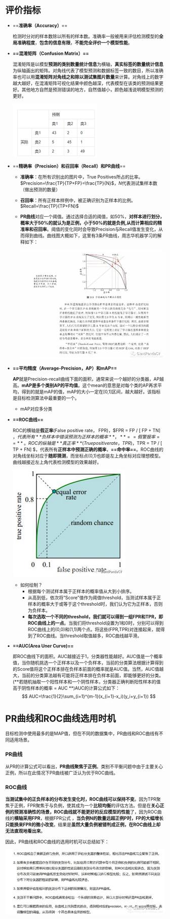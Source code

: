 # 评价指标

* ==**准确率（Accuracy）**==

  检测时分对的样本数除以所有的样本数。准确率一般被用来评估检测模型的**全局准确程度**，**包含的信息有限**，**不能完全评价一个模型性能**。

* **==混淆矩阵（Confusion Matrix）==**

  混淆矩阵是以模型**预测的类别数量统计信息**为横轴，**真实标签的数量统计信息**为纵轴画出的矩阵。对角线代表了模型预测和数据标签一致的数目，所以准确率也可以用**混淆矩阵对角线之和除以测试集图片数量**来计算。对角线上的数字越大越好，在混淆矩阵可视化结果中颜色越深，代表模型在该类的预测结果更好。其他地方自然是预测错误的地方，自然值越小，颜色越浅说明模型预测的更好。

  ![image-20210322195827650](images/image-20210322195827650.png)

* ==**精确率（Precision）和召回率（Recall）和PR曲线**==

  * **准确率**：在所有识别出的图片中，True Positives所占的比率。$Precision=\frac{TP}{TP+FP}=\frac{TP}{N}$，$N$代表测试集样本数（做出预测的数量）

  * **召回率**：所有正样本样例中，被正确识别为正样本的比例。$Recall=\frac{TP}{TP+FN}$

  * **PR曲线**对应一个阈值。通过选择合适的阈值，如50%，**对样本进行划分，概率大于50%的就认为是正例，小于50%的就是负例,从而计算相应的精准率和召回率**。阈值的变化同时会导致Precision与Recall值发生变化，从而得到曲线。曲线图大概如下，这里有3条PR曲线，周志华机器学习的解释如下：

    ![image-20210321214201090](images/image-20210321214201090.png)

* **==平均精度（Average-Precision，AP）和mAP==**

  **AP**就是Precision-recall曲线下面的面积，通常来说一个越好的分类器，AP越高。**mAP是多个类别AP的平均值**。这个mean的意思是对每个类的AP再求平均，得到的就是mAP的值，mAP的大小一定在[0,1]区间，越大越好。该指标是目标检测算法中最重要的一个。

  * mAP对应多分类

* **==ROC曲线==**

  ROC的横轴是**假正率**(False positive rate， FPR)，$FPR = FP / [ FP + TN] $，代表所有**负样本中错误预测为正样本的概率**，**==假警报率==**。ROC的纵轴是**真正率**(True positive rate， TPR)，$TPR  = TP / [ TP + FN] $，代表所有**正样本中预测正确的概率**，**==命中率==**。ROC曲线的对角线坐标对应于**随即猜测**，而坐标点(0,1)也即是左上角坐标对应理想模型。曲线越接近左上角代表检测模型的效果越好。

  ![image-20210321215201036](images/image-20210321215201036.png)

  * 如何绘制？
    * 根据每个测试样本属于正样本的概率值从大到小排序。
    * 从高到低，依次将“Score”值作为阈值threshold，当测试样本属于正样本的概率大于或等于这个threshold时，我们认为它为正样本，否则为负样本。
    * **每次选取一个不同的threshold，我们就可以得到一组FPR和TPR，即ROC曲线上的一点**。当我们将threshold设置为1和0时，分别可以得到ROC曲线上的(0,0)和(1,1)两个点。将这些(FPR,TPR)对连接起来，就得到了ROC曲线。当threshold取值越多，ROC曲线越平滑。

* **==AUC(Area Uner Curve)==**

  即ROC曲线下的面积。AUC越接近于1，分类器性能越好。AUC值是一个概率值，当你随机挑选一个正样本以及一个负样本，当前的分类算法根据计算得到的Score值将这个正样本排在负样本前面的概率就是AUC值。当然，AUC值越大，当前的分类算法越有可能将正样本排在负样本前面，即能够更好的分类。(**若随机抽取一个阳性样本和一个阴性样本，分类器正确判断阳性样本的值高于阴性样本的概率 = AUC **)AUC的计算公式如下：
  $$
  AUC=\frac{1}{2}\sum_{i=1}^{m-1}(x_{i+1}-x_i)(y_i+y_{i+1})
  $$

# PR曲线和ROC曲线选用时机

目标检测中使用最多的是MAP值，但在不同的数据集中，PR曲线和ROC曲线有不同适用场景。

### PR曲线

从PR的计算公式可以看出，**PR曲线聚焦于正例**。类别不平衡问题中由于主要关心正例，所以在此情况下PR曲线被广泛认为优于ROC曲线。

### ROC曲线

**当测试集中的正负样本的分布发生变化时，ROC曲线可以保持不变**。因为TPR聚焦于正例，FPR聚焦于与负例，使其成为一个**比较均衡**的评估方法。但是在**关心正例的预测准确性的场景，ROC曲线就不能更好的反应模型的性能**了，因为ROC曲线的**横轴采用FPR**，根据FPR公式 ，**当负例N的数量远超正例P时，FP的大幅增长只能换来FPR的微小改变**。结果是**虽然大量负例被错判成正例，在ROC曲线上却无法直观地看出来**。

因此，PR曲线和ROC曲线的选用时机可以总结如下：

![image-20210322201947197](images/image-20210322201947197.png)